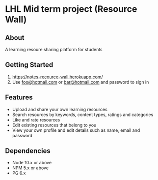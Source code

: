 LHL Mid term project (Resource Wall)
=========

## About

A learning resoure sharing platform for students

## Getting Started

1. https://notes-recource-wall.herokuapp.com/
2. Use foo@hotmail.com or bar@hotmail.com and password to sign in

## Features

- Upload and share your own learning resources
- Search resources by keywords, content types, ratings and categories
- Like and rate resources
- Edit existing resources that belong to you
- View your own profile and edit details such as name, email and password

## Dependencies

- Node 10.x or above
- NPM 5.x or above
- PG 6.x
